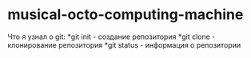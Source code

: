 # musical-octo-computing-machine

Что я узнал о git:
*git init - создание репозитория
*git clone - клонирование репозитория
*git status - информация о репозитории
